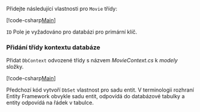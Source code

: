 Přidejte následující vlastnosti pro `Movie` třídy:

[!code-csharp[Main](../../tutorials/razor-pages/razor-pages-start/sample/RazorPagesMovie/Models/MovieNoEF.cs?name=snippet_MovieNoEF)]

`ID` Pole je vyžadováno pro databázi pro primární klíč.

<a name="dc"></a>
### <a name="add-a-database-context-class"></a>Přidání třídy kontextu databáze

Přidat `DbContext` odvozené třídy s názvem *MovieContext.cs* k *modely* složky.

[!code-csharp[Main](../../tutorials/razor-pages/razor-pages-start/snapshot_sample/RazorPagesMovie/Models/MovieContext.cs?range=5-13)]

Předchozí kód vytvoří `DbSet` vlastnost pro sadu entit. V terminologii rozhraní Entity Framework obvykle sadu entit, odpovídá do databázové tabulky a entity odpovídá na řádek v tabulce.
